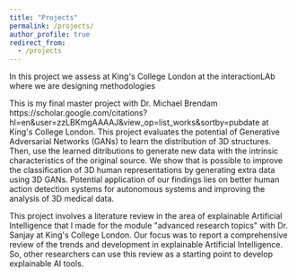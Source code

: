 ```yaml
---
title: "Projects"
permalink: /projects/
author_profile: true
redirect_from:
  - /projects
---
```




<p>In this project we assess at King's College London at the interactionLAb where we are designing methodologies </p>


<p>This is my final master project with Dr. Michael Brendam https://scholar.google.com/citations?hl=en&user=zzLBKmgAAAAJ&view_op=list_works&sortby=pubdate at King's College London. This project evaluates the potential of Generative Adversarial Networks (GANs) to learn the distribution of 3D structures. Then, use the learned ditributions to generate new data with the intrinsic characteristics of the original source. We show that is possible to improve the classification of 3D human representations by generating extra data using 3D GANs. Potential application of our findings lies on better human action detection systems for autonomous systems and improving the analysis of 3D medical data.</p>
 
<p>This project involves a literature review in the area of explainable Artificial Intelligence that I made for the module "advanced research topics" with Dr. Sanjay at King's College London. Our focus was to report a comprehensive review of the trends and development in explainable Artificial Intelligence. So, other researchers can use this review as a starting point to develop explainable AI tools. </p>
